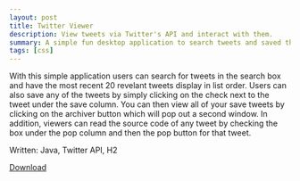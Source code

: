 ```yaml
---
layout: post
title: Twitter Viewer
description: View tweets via Twitter's API and interact with them.
summary: A simple fun desktop application to search tweets and saved them.
tags: [css]
---
```


With this simple application users can search for tweets in the search box and have the most recent 20 revelant tweets display in list order. Users can also save any of the tweets by simply clicking on the check next to the tweet under the save column. You can then view all of your save tweets by clicking on the archiver button which will pop out a second window. In addition, viewers can read the source code of any tweet by checking the box under the pop column and then the pop button for that tweet.

Written: Java, Twitter API, H2

<a href="">Download</a>

